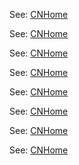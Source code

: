See: [CNHome](https://github.com/winlinvip/simple-rtmp-server/wiki/v1_CN_Home)

See: [CNHome](https://github.com/winlinvip/simple-rtmp-server/wiki/v1_CN_Home)

See: [CNHome](https://github.com/winlinvip/simple-rtmp-server/wiki/v1_CN_Home)

See: [CNHome](https://github.com/winlinvip/simple-rtmp-server/wiki/v1_CN_Home)

See: [CNHome](https://github.com/winlinvip/simple-rtmp-server/wiki/v1_CN_Home)

See: [CNHome](https://github.com/winlinvip/simple-rtmp-server/wiki/v1_CN_Home)

See: [CNHome](https://github.com/winlinvip/simple-rtmp-server/wiki/v1_CN_Home)

See: [CNHome](https://github.com/winlinvip/simple-rtmp-server/wiki/v1_CN_Home)

